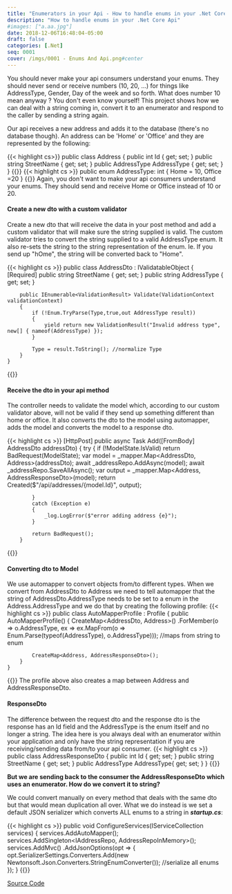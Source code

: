 ```yaml
---
title: "Enumerators in your Api - How to handle enums in your .Net Core Api"
description: "How to handle enums in your .Net Core Api"
#images: ["a.aa.jpg"]
date: 2018-12-06T16:48:04-05:00
draft: false
categories: [.Net]
seq: 0001
cover: /imgs/0001 - Enums And Api.png#center
---
```

You should never make your api consumers understand your enums. They should never send or receive numbers (10, 20, ...) for things like AddressType, 
Gender, Day of the week and so forth. What does number 10 mean anyway ? You don't even know yourself! This project shows how we can deal with a string coming in, convert it to an enumerator and respond to the caller by sending a string again.

Our api receives a new address and adds it to the database (there's no database though). An address can be 'Home' or 'Office'
and they are represented by the following:

{{< highlight cs>}}
    public class Address
    {
        public int Id { get; set; }
        public string StreetName { get; set; }
        public AddressType AddressType { get; set; }
    }
{{</highlight>}}
{{< highlight cs >}}
    public enum AddressType: int
    {
        Home = 10,
        Office =20
    }
{{</highlight>}}
Again, you don't want to make your api consumers understand your enums. They should send and receive Home or Office instead of 10 or 20.

#### Create a new dto with a custom validator

Create a new dto that will receive the data in your post method and add a custom validator that will make sure the string supplied is valid. The custom validator tries to convert the string supplied to a valid AddressType enum. It also re-sets the string to the string representation of the enum. Ie. If you send up "hOme", the string will be converted back to "Home".

{{< highlight cs >}}
    public class AddressDto : IValidatableObject
    {
        [Required]
        public string StreetName { get; set; }
        public string AddressType { get; set; }

        public IEnumerable<ValidationResult> Validate(ValidationContext validationContext)
        {
            if (!Enum.TryParse(Type,true,out AddressType result))
            {
                yield return new ValidationResult("Invalid address type", new[] { nameof(AddressType) });
            }

            Type = result.ToString(); //normalize Type
        }
    }
{{</highlight>}}

#### Receive the dto in your api method

The controller needs to validate the model which, according to our custom validator above, will not be valid if they send up something different than home or office. It also converts the dto to the model using automapper, adds the model and converts the model to a response dto.

{{< highlight cs >}}
        [HttpPost]
        public async Task<IActionResult> Add([FromBody] AddressDto addressDto)
        {
            try
            {
                if (!ModelState.IsValid) return BadRequest(ModelState);
                var model = _mapper.Map<AddressDto, Address>(addressDto);
                await _addressRepo.AddAsync(model);
                await _addressRepo.SaveAllAsync();
                var output = _mapper.Map<Address, AddressResponseDto>(model);
                return Created($"/api/addresses/{model.Id}", output);

            }
            catch (Exception e)
            {
                _log.LogError($"error adding address {e}");
            }

            return BadRequest();
        }
{{</highlight>}}

#### Converting dto to Model

We use automapper to convert objects from/to different types. When we convert from AddressDto to Address we need to tell automapper that the string of AddressDto.AddressType needs to be set to a enum in the Address.AddressType and we do that by creating the following profile:
{{< highlight cs >}}
    public class AutoMapperProfile : Profile
    {
        public AutoMapperProfile()
        {
            CreateMap<AddressDto, Address>()
                .ForMember(o => o.AddressType, ex => ex.MapFrom(o => Enum.Parse(typeof(AddressType), o.AddressType))); //maps from string to enum

            CreateMap<Address, AddressResponseDto>();
        }
    }
{{</highlight>}}
The profile above also creates a map between Address and AddressResponseDto.

#### ResponseDto

The difference between the request dto and the response dto is the response has an Id field and the AddressType is the enum itself and no longer a string. The idea here is you always deal with an enumerator within your application and only have the string representation if you are receiving/sending data from/to your api consumer.
{{< highlight cs >}}
    public class AddressResponseDto
    {
        public int Id { get; set; }
        public string StreetName { get; set; }
        public AddressType AddressType{ get; set; }
    }
{{</highlight>}}

**But we are sending back to the consumer the AddressResponseDto which uses an enumerator. How do we convert it to string?**

We could convert manually on every method that deals with the same dto but that would mean duplication all over. What we do instead is we set a default JSON serializer which converts ALL enums to a string in **_startup.cs_**:

{{< highlight cs >}}
        public void ConfigureServices(IServiceCollection services)
        {
            services.AddAutoMapper();
            services.AddSingleton<IAddressRepo, AddressRepoInMemory>();
            services.AddMvc()
              .AddJsonOptions(opt => {
                  opt.SerializerSettings.Converters.Add(new Newtonsoft.Json.Converters.StringEnumConverter()); //serialize all enums
              });
        }
{{</highlight>}}


[Source Code](https://github.com/wleme/HandlingEnumsInApi)
